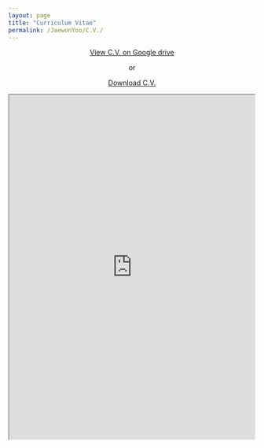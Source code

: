 ```yaml
---
layout: page
title: "Curriculum Vitae"
permalink: /JaewonYoo/C.V./
---
```


<p align="center">
<a href="http://bit.ly/2ItYuUI" target="_blank"> View C.V. on Google drive</a>
</p>

<p align="center">
  or
</p>

<p align="center">
  <a href="https://bit.ly/2O4zPXC" target="_blank">Download C.V.</a>
</p>


<iframe src="http://bit.ly/2ItYuUI" width="500" height="700">
